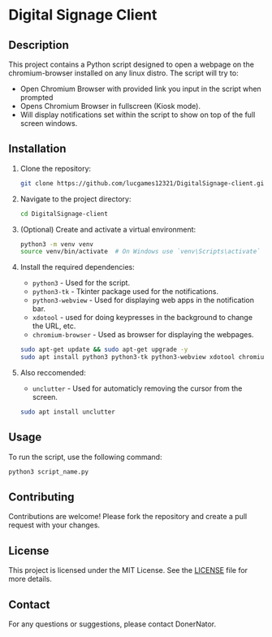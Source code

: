 # Digital Signage Client

## Description

This project contains a Python script designed to open a webpage on the chromium-browser installed on any linux distro. The script will try to:
- Open Chromium Browser with provided link you input in the script when prompted
- Opens Chromium Browser in fullscreen (Kiosk mode).
- Will display notifications set within the script to show on top of the full screen windows.


## Installation

1. Clone the repository:

    ```bash
    git clone https://github.com/lucgames12321/DigitalSignage-client.git
    ```
2. Navigate to the project directory:

    ```bash
    cd DigitalSignage-client
    ```
3. (Optional) Create and activate a virtual environment:

    ```bash
    python3 -m venv venv
    source venv/bin/activate  # On Windows use `venv\Scripts\activate`
    ```
4. Install the required dependencies:
    - `python3` - Used for the script.
    - `python3-tk` - Tkinter package used for the notifications.
    - `python3-webview` - Used for displaying web apps in the notification bar.
    - `xdotool` - used for doing keypresses in the background to change the URL, etc.
    - `chromium-browser` - Used as browser for displaying the webpages.

    ```bash
    sudo apt-get update && sudo apt-get upgrade -y
    sudo apt install python3 python3-tk python3-webview xdotool chromium-browser
    ```
5. Also reccomended:
   - `unclutter` - Used for automaticly removing the cursor from the screen.

    ```bash
    sudo apt install unclutter
    ```

## Usage

To run the script, use the following command:
```bash
python3 script_name.py
```


## Contributing

Contributions are welcome! Please fork the repository and create a pull request with your changes.

## License

This project is licensed under the MIT License. See the [LICENSE](LICENSE) file for more details.

## Contact

For any questions or suggestions, please contact DonerNator.

